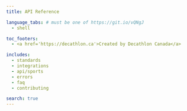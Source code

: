 ```yaml
---
title: API Reference

language_tabs: # must be one of https://git.io/vQNgJ
  - shell

toc_footers:
  - <a href='https://decathlon.ca'>Created by Decathlon Canada</a>

includes:
  - standards
  - integrations
  - api/sports
  - errors
  - faq
  - contributing

search: true
---
```

